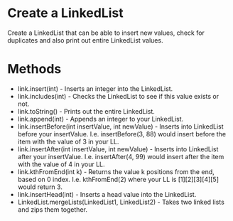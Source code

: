 # Create a LinkedList
Create a LinkedList that can be able to insert new values, check for duplicates and also print out entire LinkedList values.  

 # Methods
 * link.insert(int) - Inserts an integer into the LinkedList.
 * link.includes(int) - Checks the LinkedList to see if this value exists or not.
 * link.toString() - Prints out the entire LinkedList.
 * link.append(int) - Appends an integer to your LinkedList.
 * link.insertBefore(int insertValue, int newValue) - Inserts into LinkedList before your insertValue.  I.e. insertBefore(3, 88) would insert before the item with the value of 3 in your LL.
 * link.insertAfter(int insertValue, int newValue) - Inserts into LinkedList after your insertValue.  I.e. insertAfter(4, 99) would insert after the item with the value of 4 in your LL.
 * link.kthFromEnd(int k) - Returns the value k positions from the end, based on 0 index.  I.e. kthFromEnd(2) where your LL is [1][2][3][4][5]  would return 3.
 * link.insertHead(int) - Inserts a head value into the LinkedList.
 * LinkedList.mergeLists(LinkedList1, LinkedList2) - Takes two linked lists and zips them together.